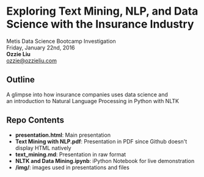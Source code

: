 # Exploring Text Mining, NLP, and Data Science with the Insurance Industry

Metis Data Science Bootcamp Investigation  
Friday, January 22nd, 2016  
**Ozzie Liu**  
ozzie@ozzieliu.com

## Outline
A glimpse into how insurance companies uses data science and  
an introduction to Natural Language Processing in Python with NLTK

## Repo Contents
- **presentation.html**: Main presentation
- **Text Mining with NLP.pdf**: Presentation in PDF since Github doesn't display HTML natively
- **text_mining.md**: Presentation in raw format
- **NLTK and Data Mining.ipynb**: iPython Notebook for live demonstration
- **/img/**: images used in presentations and files
